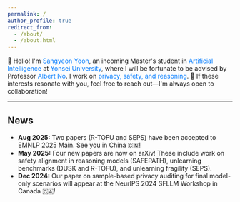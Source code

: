 ```yaml
---
permalink: /
author_profile: true
redirect_from: 
  - /about/
  - /about.html
---
```


<style>
  /* 필요한 다른 CSS 스타일이 있다면 여기에 추가하세요 */

  .blue-text {
    color: #007bff; /* 원하는 파란색 Hex Code로 변경 가능 */
  }
</style>

👋 Hello! I'm <span class="blue-text">Sangyeon Yoon</span>, an incoming Master's student in <span class="blue-text">Artificial Intelligence</span> at <span class="blue-text">Yonsei University</span>, where I will be fortunate to be advised by Professor <span class="blue-text">Albert No</span>.
I work on <span class="blue-text">privacy, safety, and reasoning</span>. 🤝 If these interests resonate with you, feel free to reach out—I'm always open to collaboration!

<hr>
<h2>News</h2>
<ul>
  <li><b>Aug 2025:</b> Two papers (<span>R-TOFU</span> and <span>SEPS</span>) have been accepted to EMNLP 2025 Main. See you in China 🇨🇳! </li>
  <li><b>May 2025:</b> Four new papers are now on arXiv! These include work on safety alignment in reasoning models (<span>SAFEPATH</span>), unlearning benchmarks (<span>DUSK</span> and <span>R-TOFU</span>), and unlearning fragility (<span>SEPS</span>).</li>
  <li><b>Dec 2024:</b> Our paper on sample-based privacy auditing for final model-only scenarios will appear at the NeurIPS 2024 SFLLM Workshop in Canada 🇨🇦!</li>
</ul>